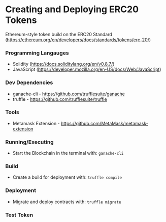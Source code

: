 # Creating and Deploying ERC20 Tokens
Ethereum-style token build on the ERC20 Standard (https://ethereum.org/en/developers/docs/standards/tokens/erc-20/)

### Programming Langauges 
* Solidity (https://docs.soliditylang.org/en/v0.8.7/)
* JavaScript (https://developer.mozilla.org/en-US/docs/Web/JavaScript)

### Dev Dependencies 
* ganache-cli - https://github.com/trufflesuite/ganache
* truffle - https://github.com/trufflesuite/truffle

### Tools
* Metamask Extension - https://github.com/MetaMask/metamask-extension 

### Running/Executing 
* Start the Blockchain in the terminal with: ```ganache-cli```

### Build
* Create a build for deployment with: ```truffle compile``` 

### Deployment 
* Migrate and deploy contracts with: ```truffle migrate``` 

### Test Token 
